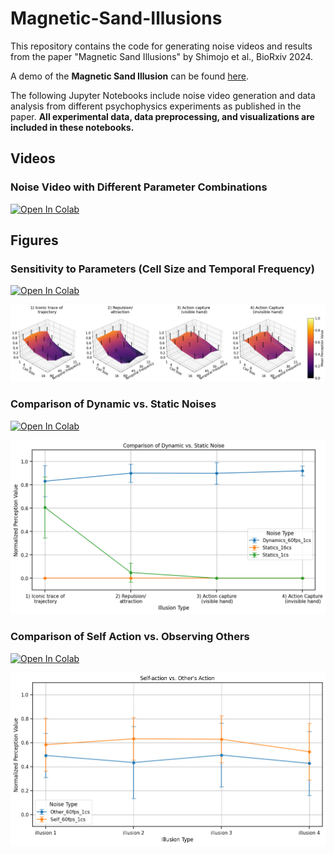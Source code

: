 # Magnetic-Sand-Illusions

This repository contains the code for generating noise videos and results from the paper "Magnetic Sand Illusions" by Shimojo et al., BioRxiv 2024.

A demo of the **Magnetic Sand Illusion** can be found [here](https://sites.google.com/view/magneticsand).

The following Jupyter Notebooks include noise video generation and data analysis from different psychophysics experiments as published in the paper. **All experimental data, data preprocessing, and visualizations are included in these notebooks.**



## Videos

### Noise Video with Different Parameter Combinations
[![Open In Colab](https://colab.research.google.com/assets/colab-badge.svg)](https://colab.research.google.com/github/cantonsir/Magnetic-Sand-Illusions/blob/main/Videos/Magnetic_sand_illusion.ipynb)

## Figures

### Sensitivity to Parameters (Cell Size and Temporal Frequency)
[![Open In Colab](https://colab.research.google.com/assets/colab-badge.svg)](https://colab.research.google.com/github/cantonsir/Magnetic-Sand-Illusions/blob/main/Notebook/Parameter_Space.ipynb)

![Parameter Space](Figure/Parameter_Space.png)

### Comparison of Dynamic vs. Static Noises 
[![Open In Colab](https://colab.research.google.com/assets/colab-badge.svg)](https://colab.research.google.com/github/cantonsir/Magnetic-Sand-Illusions/blob/main/Notebook/Statics_vs_Dynamics.ipynb)

![Statics vs Dynamics](Figure/Statics_vs_Dynamics.png)

### Comparison of Self Action vs. Observing Others 
[![Open In Colab](https://colab.research.google.com/assets/colab-badge.svg)](https://colab.research.google.com/github/cantonsir/Magnetic-Sand-Illusions/blob/main/Notebook/Self_vs_Other.ipynb)

![Self vs Other](Figure/Self_vs_Other.png)
